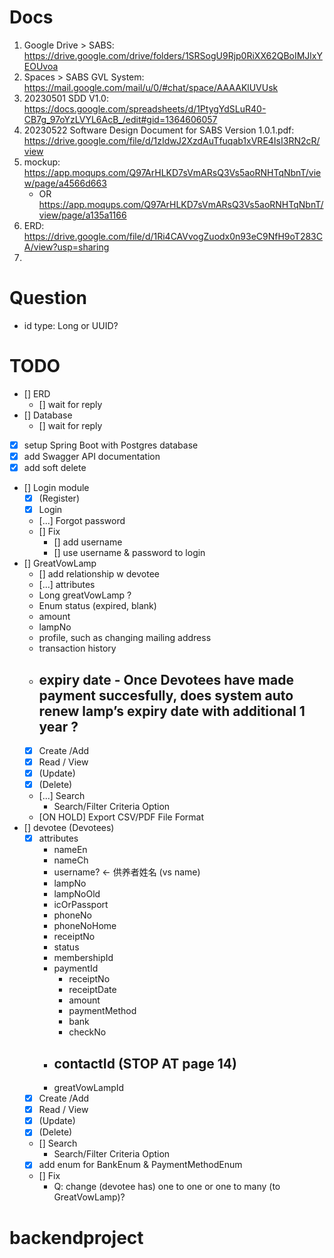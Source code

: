 # Docs
1. Google Drive > SABS: https://drive.google.com/drive/folders/1SRSogU9Rjp0RiXX62QBoIMJlxYEOUvoa
2. Spaces > SABS GVL System: https://mail.google.com/mail/u/0/#chat/space/AAAAKlUVUsk
3. 20230501 SDD V1.0: https://docs.google.com/spreadsheets/d/1PtygYdSLuR40-CB7g_97oYzLVYL6AcB_/edit#gid=1364606057
4. 20230522 Software Design Document for SABS Version 1.0.1.pdf: https://drive.google.com/file/d/1zIdwJ2XzdAuTfuqab1xVRE4IsI3RN2cR/view
5. mockup: https://app.moqups.com/Q97ArHLKD7sVmARsQ3Vs5aoRNHTqNbnT/view/page/a4566d663
   - OR https://app.moqups.com/Q97ArHLKD7sVmARsQ3Vs5aoRNHTqNbnT/view/page/a135a1166
6. ERD: https://drive.google.com/file/d/1Ri4CAVvogZuodx0n93eC9NfH9oT283CA/view?usp=sharing
7. 

# Question
- id type: Long or UUID?

# TODO

- [] ERD
  - [] wait for reply
- [] Database
  - [] wait for reply
- [x] setup Spring Boot with Postgres database
- [x] add Swagger API documentation
- [x] add soft delete
- [] Login module
  - [x] (Register)
  - [x] Login
  - [...] Forgot password
  - [] Fix
    - [] add username
    - [] use username & password to login
- [] GreatVowLamp
  - [] add relationship w devotee
  - [...] attributes
  - Long greatVowLamp ?
  - Enum status (expired, blank)
  - amount
  - lampNo
  - profile, such as changing mailing address
  - transaction history
  - expiry date - Once Devotees have made payment succesfully, does system auto renew lamp’s expiry date with additional 1 year ?
    - 
  - [x] Create /Add
  - [x] Read / View
  - [x] (Update)
  - [x] (Delete)
  - [...] Search
    - Search/Filter Criteria Option
  - [ON HOLD] Export CSV/PDF File Format
- [] devotee (Devotees)
  - [x] attributes
    - nameEn
    - nameCh
    - username? <- 供养者姓名 (vs name)
    - lampNo
    - lampNoOld
    - icOrPassport
    - phoneNo
    - phoneNoHome
    - receiptNo
    - status
    - membershipId
    - paymentId
      - receiptNo
      - receiptDate
      - amount
      - paymentMethod
      - bank
      - checkNo
    - contactId (STOP AT page 14)
      - 
    - greatVowLampId
  - [x] Create /Add
  - [x] Read / View
  - [x] (Update)
  - [x] (Delete)
  - [] Search
    - Search/Filter Criteria Option
  - [x] add enum for BankEnum & PaymentMethodEnum
  - [] Fix
    - Q: change (devotee has) one to one or one to many (to GreatVowLamp)?
# backendproject
